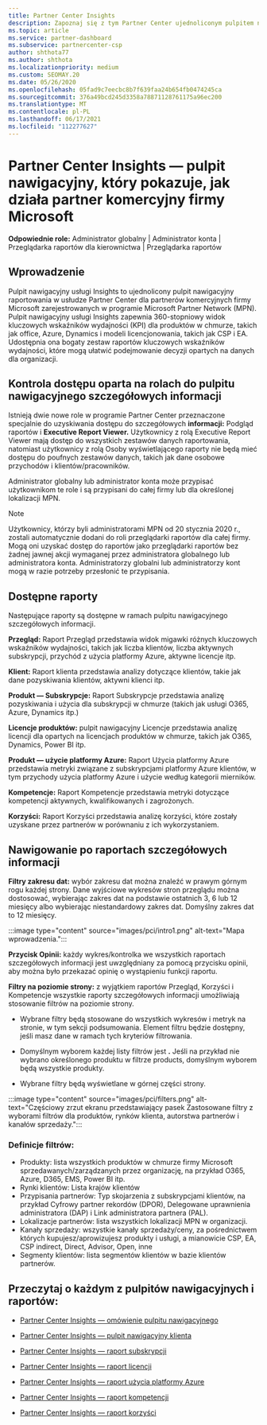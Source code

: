 ```yaml
---
title: Partner Center Insights
description: Zapoznaj się z tym Partner Center ujednoliconym pulpitem nawigacyjnym raportowania. Zobacz, jak radzisz sobie z wskaźnikami KPI dla sprzedaży i wdrażania, rozwoju klientów i nie tylko.
ms.topic: article
ms.service: partner-dashboard
ms.subservice: partnercenter-csp
author: shthota77
ms.author: shthota
ms.localizationpriority: medium
ms.custom: SEOMAY.20
ms.date: 05/26/2020
ms.openlocfilehash: 05fad9c7eecbc8b7f639faa24b654fb0474245ca
ms.sourcegitcommit: 376a49bcd245d3358a78871128761175a96ec200
ms.translationtype: MT
ms.contentlocale: pl-PL
ms.lasthandoff: 06/17/2021
ms.locfileid: "112277627"
---
```

# <a name="partner-center-insights---a-dashboard-that-shows-how-a-microsoft-commercial-partner-is-doing"></a>Partner Center Insights — pulpit nawigacyjny, który pokazuje, jak działa partner komercyjny firmy Microsoft

**Odpowiednie role:** Administrator globalny | Administrator konta | Przeglądarka raportów dla kierownictwa | Przeglądarka raportów

## <a name="introduction"></a>Wprowadzenie

Pulpit nawigacyjny usługi Insights to ujednolicony pulpit nawigacyjny raportowania w usłudze Partner Center dla partnerów komercyjnych firmy Microsoft zarejestrowanych w programie Microsoft Partner Network (MPN). Pulpit nawigacyjny usługi Insights zapewnia 360-stopniowy widok kluczowych wskaźników wydajności (KPI) dla produktów w chmurze, takich jak office, Azure, Dynamics i modeli licencjonowania, takich jak CSP i EA. Udostępnia ona bogaty zestaw raportów kluczowych wskaźników wydajności, które mogą ułatwić podejmowanie decyzji opartych na danych dla organizacji. 

## <a name="role-based-access-control-to-the-insights-dashboard"></a>Kontrola dostępu oparta na rolach do pulpitu nawigacyjnego szczegółowych informacji

Istnieją dwie nowe role w programie Partner Center przeznaczone specjalnie do uzyskiwania dostępu do szczegółowych **informacji:** Podgląd raportów i **Executive Report Viewer.** Użytkownicy z rolą Executive Report Viewer mają dostęp do wszystkich zestawów danych raportowania, natomiast użytkownicy z rolą Osoby wyświetlającego raporty nie będą mieć dostępu do poufnych zestawów danych, takich jak dane osobowe przychodów i klientów/pracowników. 

Administrator globalny lub administrator konta może przypisać użytkownikom te role i są przypisani do całej firmy lub dla określonej lokalizacji MPN.  

>[!Note] 
>Użytkownicy, którzy byli administratorami MPN od 20 stycznia 2020 r., zostali automatycznie dodani do roli przeglądarki raportów dla całej firmy. Mogą oni uzyskać dostęp do raportów jako przeglądarki raportów bez żadnej jawnej akcji wymaganej przez administratora globalnego lub administratora konta. Administratorzy globalni lub administratorzy kont mogą w razie potrzeby przesłonić te przypisania. 

## <a name="reports-available"></a>Dostępne raporty

Następujące raporty są dostępne w ramach pulpitu nawigacyjnego szczegółowych informacji.

**Przegląd:** Raport Przegląd przedstawia widok migawki różnych kluczowych wskaźników wydajności, takich jak liczba klientów, liczba aktywnych subskrypcji, przychód z użycia platformy Azure, aktywne licencje itp.

**Klient:** Raport klienta przedstawia analizy dotyczące klientów, takie jak dane pozyskiwania klientów, aktywni klienci itp.

**Produkt — Subskrypcje:** Raport Subskrypcje przedstawia analizę pozyskiwania i użycia dla subskrypcji w chmurze (takich jak usługi O365, Azure, Dynamics itp.)

**Licencje produktów:** pulpit nawigacyjny Licencje przedstawia analizę licencji dla opartych na licencjach produktów w chmurze, takich jak O365, Dynamics, Power BI itp.

**Produkt — użycie platformy Azure:** Raport Użycia platformy Azure przedstawia metryki związane z subskrypcjami platformy Azure klientów, w tym przychody użycia platformy Azure i użycie według kategorii mierników.

**Kompetencje:** Raport Kompetencje przedstawia metryki dotyczące kompetencji aktywnych, kwalifikowanych i zagrożonych.

**Korzyści:** Raport Korzyści przedstawia analizę korzyści, które zostały uzyskane przez partnerów w porównaniu z ich wykorzystaniem.

## <a name="navigating-the-insights-reports"></a>Nawigowanie po raportach szczegółowych informacji

**Filtry zakresu dat:** wybór zakresu dat można znaleźć w prawym górnym rogu każdej strony. Dane wyjściowe wykresów stron przeglądu można dostosować, wybierając zakres dat na podstawie ostatnich 3, 6 lub 12 miesięcy albo wybierając niestandardowy zakres dat. Domyślny zakres dat to 12 miesięcy. 

:::image type="content" source="images/pci/intro1.png" alt-text="Mapa wprowadzenia.":::

**Przycisk Opinii:** każdy wykres/kontrolka we wszystkich raportach szczegółowych informacji jest uwzględniany za pomocą przycisku opinii, aby można było przekazać opinię o wystąpieniu funkcji raportu. 

 
**Filtry na poziomie strony:** z wyjątkiem raportów Przegląd, Korzyści i Kompetencje wszystkie raporty szczegółowych informacji umożliwiają stosowanie filtrów na poziomie strony. 

- Wybrane filtry będą stosowane do wszystkich wykresów i metryk na stronie, w tym sekcji podsumowania. Element filtru będzie dostępny, jeśli masz dane w ramach tych kryteriów filtrowania. 

- Domyślnym wyborem każdej listy filtrów jest **.** Jeśli na przykład nie wybrano określonego produktu w filtrze products, domyślnym wyborem będą wszystkie produkty.

- Wybrane filtry będą wyświetlane w górnej części strony. 

:::image type="content" source="images/pci/filters.png" alt-text="Częściowy zrzut ekranu przedstawiający pasek Zastosowane filtry z wyborami filtrów dla produktów, rynków klienta, autorstwa partnerów i kanałów sprzedaży.":::

### <a name="filters-definitions"></a>Definicje filtrów:

- Produkty: lista wszystkich produktów w chmurze firmy Microsoft sprzedawanych/zarządzanych przez organizację, na przykład O365, Azure, D365, EMS, Power BI itp.
- Rynki klientów: Lista krajów klientów
- Przypisania partnerów: Typ skojarzenia z subskrypcjami klientów, na przykład Cyfrowy partner rekordów (DPOR), Delegowane uprawnienia administratora (DAP) i Link administratora partnera (PAL). 
- Lokalizacje partnerów: lista wszystkich lokalizacji MPN w organizacji.
- Kanały sprzedaży: wszystkie kanały sprzedaży/ceny, za pośrednictwem których kupujesz/aprowizujesz produkty i usługi, a mianowicie CSP, EA, CSP indirect, Direct, Advisor, Open, inne
- Segmenty klientów: lista segmentów klientów w bazie klientów partnerów.

## <a name="read-about-each-of-the-dashboards-and-reports"></a>Przeczytaj o każdym z pulpitów nawigacyjnych i raportów:

- [Partner Center Insights — omówienie pulpitu nawigacyjnego](pci-overview-report.md)

- [Partner Center Insights — pulpit nawigacyjny klienta](pci-customer-report.md)

- [Partner Center Insights — raport subskrypcji](pci-product-subscriptions-report.md)

- [Partner Center Insights — raport licencji](pci-product-licenses-report.md)

- [Partner Center Insights — raport użycia platformy Azure](pci-azure-usage-report.md)

- [Partner Center Insights — raport kompetencji](pci-competencies-report.md)

- [Partner Center Insights — raport korzyści](pci-benefits-report.md)
